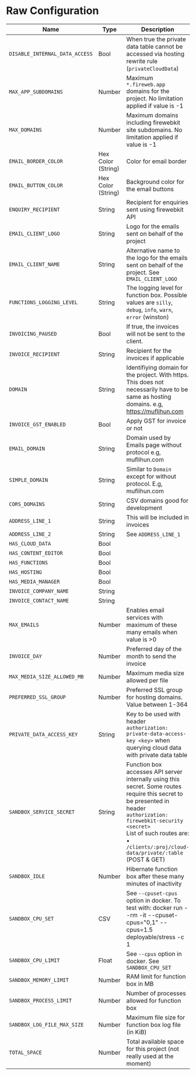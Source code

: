 # Raw Configuration

| Name | Type | Description |
|------|------|-------|
| `DISABLE_INTERNAL_DATA_ACCESS` | Bool | When true the private data table cannot be accessed via hosting rewrite rule (`privateCloudData`) |
| `MAX_APP_SUBDOMAINS` | Number | Maximum `*.fireweb.app` domains for the project. No limitation applied if value is -1 |
| `MAX_DOMAINS` | Number | Maximum domains including firewebkit site subdomains. No limitation applied if value is -1 |
| `EMAIL_BORDER_COLOR` | Hex Color (String) | Color for email border |
| `EMAIL_BUTTON_COLOR` | Hex Color (String) | Background color for the email buttons |
| `ENQUIRY_RECIPIENT` | String | Recipient for enquiries sent using firewebkit API |
| `EMAIL_CLIENT_LOGO` | String | Logo for the emails sent on behalf of the project |
| `EMAIL_CLIENT_NAME` | String | Alternative name to the logo for the emails sent on behalf of the project. See `EMAIL_CLIENT_LOGO` |
| `FUNCTIONS_LOGGING_LEVEL` | String | The logging level for function box. Possible values are `silly`, `debug`, `info`, `warn`, `error` (winston) |
| `INVOICING_PAUSED` | Bool | If true, the invoices will not be sent to the client. |
| `INVOICE_RECIPIENT` | String | Recipient for the invoices if applicable |
| `DOMAIN` | String | Identifiying domain for the project. With https. This does not necessarily have to be same as hosting domains. e.g, https://muflihun.com |
| `INVOICE_GST_ENABLED` | Bool | Apply GST for invoice or not |
| `EMAIL_DOMAIN` | String | Domain used by Emails page without protocol e.g, muflihun.com |
| `SIMPLE_DOMAIN` | String | Similar to `Domain` except for without protocol. E.g, muflihun.com |
| `CORS_DOMAINS` | String | CSV domains good for development |
| `ADDRESS_LINE_1` | String | This will be included in invoices |
| `ADDRESS_LINE_2` | String | See `ADDRESS_LINE_1` |
| `HAS_CLOUD_DATA` | Bool | |
| `HAS_CONTENT_EDITOR` | Bool | |
| `HAS_FUNCTIONS` | Bool | |
| `HAS_HOSTING` | Bool | |
| `HAS_MEDIA_MANAGER` | Bool | |
| `INVOICE_COMPANY_NAME` | String | |
| `INVOICE_CONTACT_NAME` | String | |
| `MAX_EMAILS` | Number | Enables email services with maximum of these many emails when value is >0 |
| `INVOICE_DAY` | Number | Preferred day of the month to send the invoice |
| `MAX_MEDIA_SIZE_ALLOWED_MB` | Number | Maximum media size allowed per file |
| `PREFERRED_SSL_GROUP` | Number | Preferred SSL group for hosting domains. Value between 1-364 |
| `PRIVATE_DATA_ACCESS_KEY` | String | Key to be used with header `authorization: private-data-access-key <key>` when querying cloud data with private data table |
| `SANDBOX_SERVICE_SECRET` | String | Function box accesses API server internally using this secret. Some routes require this secret to be presented in header `authorization: firewebkit-security <secret>`<br>List of such routes are:<br> • `/clients/:proj/cloud-data/private/:table` (POST & GET)|
| `SANDBOX_IDLE` | Number | Hibernate function box after these many minutes of inactivity |
| `SANDBOX_CPU_SET` | CSV | See `--cpuset-cpus` option in docker. To test with: docker run --rm -it --cpuset-cpus="0,1" --cpus=1.5 deployable/stress -c 1 |
| `SANDBOX_CPU_LIMIT` | Float | See `--cpus` option in docker. See `SANDBOX_CPU_SET` |
| `SANDBOX_MEMORY_LIMIT` | Number | RAM limit for function box in MB|
| `SANDBOX_PROCESS_LIMIT` | Number |  Number of processes allowed for function box |
| `SANDBOX_LOG_FILE_MAX_SIZE` | Number |  Maximum file size for function box log file (in KiB) |
| `TOTAL_SPACE` | Number | Total available space for this project (not really used at the moment) |
